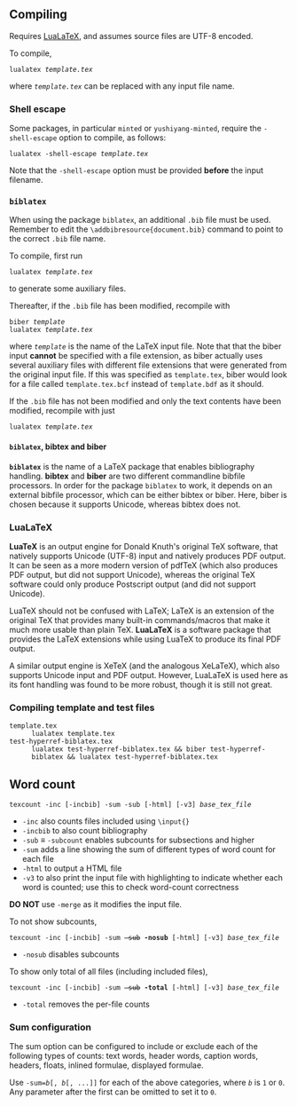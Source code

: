 ## Compiling

Requires [LuaLaTeX](#lualatex), and assumes source files are UTF-8 encoded.

To compile,
<pre><code>lualatex <var>template.tex</var></code></pre>
where <code><var>template.tex</var></code> can be replaced with any input file name.

### Shell escape

Some packages, in particular `minted` or `yushiyang-minted`, require the `-shell-escape` option to compile, as follows:
<pre><code>lualatex -shell-escape <var>template.tex</var></code></pre>

Note that the `-shell-escape` option must be provided **before** the input filename.

### `biblatex`

When using the package `biblatex`, an additional `.bib` file must be used. Remember to edit the `\addbibresource{document.bib}` command to point to the correct `.bib` file name.

To compile, first run
<pre><code>lualatex <var>template.tex</var></code></pre>
to generate some auxiliary files.

Thereafter, if the `.bib` file has been modified, recompile with
<pre><code>biber <var>template</var>
lualatex <var>template.tex</var></code></pre>
where <code><var>template</var></code> is the name of the LaTeX input file. Note that that the biber input **cannot** be specified with a file extension, as biber actually uses several auxiliary files with different file extensions that were generated from the original input file. If this was specified as `template.tex`, biber would look for a file called `template.tex.bcf` instead of `template.bdf` as it should.

If the `.bib` file has not been modified and only the text contents have been modified, recompile with just
<pre><code>lualatex <var>template.tex</var></code></pre>

#### `biblatex`, bibtex and biber

<code><b>biblatex</b></code> is the name of a LaTeX package that enables bibliography handling. <b>bibtex</b> and <b>biber</b> are two different commandline bibfile processors. In order for the package `biblatex` to work, it depends on an external bibfile processor, which can be either bibtex or biber. Here, biber is chosen because it supports Unicode, whereas bibtex does not.

### LuaLaTeX

**LuaTeX** is an output engine for Donald Knuth's original TeX software, that natively supports Unicode (UTF-8) input and natively produces PDF output. It can be seen as a more modern version of pdfTeX (which also produces PDF output, but did not support Unicode), whereas the original TeX software could only produce Postscript output (and did not support Unicode).

LuaTeX should not be confused with LaTeX; LaTeX is an extension of the original TeX that provides many built-in commands/macros that make it much more usable than plain TeX. **LuaLaTeX** is a software package that provides the LaTeX extensions while using LuaTeX to produce its final PDF output.

A similar output engine is XeTeX (and the analogous XeLaTeX), which also supports Unicode input and PDF output. However, LuaLaTeX is used here as its font handling was found to be more robust, though it is still not great.

### Compiling template and test files

<dl>
	<dt><code>template.tex</code></dt>
	<dd><code>lualatex template.tex</code></dd>
	<dt><code>test-hyperref-biblatex.tex</code></dt>
	<dd><code>lualatex test-hyperref-biblatex.tex && biber test-hyperref-biblatex && lualatex test-hyperref-biblatex.tex</code></dd>
</dl>


## Word count

<pre><code>texcount -inc [-incbib] -sum -sub [-html] [-v3] <var>base_tex_file</var></code></pre>
- `-inc` also counts files included using `\input{}`
- `-incbib` to also count bibliography
- `-sub` ≡ `-subcount` enables subcounts for subsections and higher
- `-sum` adds a line showing the sum of different types of word count for each file
- `-html` to output a HTML file
- `-v3` to also print the input file with highlighting to indicate whether each word is counted; use this to check word-count correctness

<strong>DO NOT</strong> use `-merge` as it modifies the input file.

To not show subcounts,
<pre><code>texcount -inc [-incbib] -sum <s>-sub</s> <b>-nosub</b> [-html] [-v3] <var>base_tex_file</var></code></pre>
- `-nosub` disables subcounts

To show only total of all files (including included files),
<pre><code>texcount -inc [-incbib] -sum <s>-sub</s> <b>-total</b> [-html] [-v3] <var>base_tex_file</var></code></pre>
- `-total` removes the per-file counts

### Sum configuration
The sum option can be configured to include or exclude each of the following types of counts: text words, header words, caption words, headers, floats, inlined formulae, displayed formulae.

Use <code>-sum=<var>b</var>[, <var>b</var>[, ...]]</code> for each of the above categories, where <code><var>b</var></code> is `1` or `0`. Any parameter after the first can be omitted to set it to `0`.
